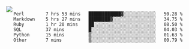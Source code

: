 

<a href="https://github.com/anuraghazra/github-readme-stats">
  <img align="left" src="https://github-readme-stats.vercel.app/api?username=kfly8&count_private=true&show_icons=true&theme=calm" />
</a>


<!--START_SECTION:waka-->

```text
Perl        7 hrs 53 mins   ████████████▓░░░░░░░░░░░░   50.28 %
Markdown    5 hrs 27 mins   ████████▓░░░░░░░░░░░░░░░░   34.75 %
Ruby        1 hr 20 mins    ██░░░░░░░░░░░░░░░░░░░░░░░   08.50 %
SQL         37 mins         █░░░░░░░░░░░░░░░░░░░░░░░░   04.03 %
Python      15 mins         ▒░░░░░░░░░░░░░░░░░░░░░░░░   01.63 %
Other       7 mins          ▒░░░░░░░░░░░░░░░░░░░░░░░░   00.79 %
```

<!--END_SECTION:waka-->
